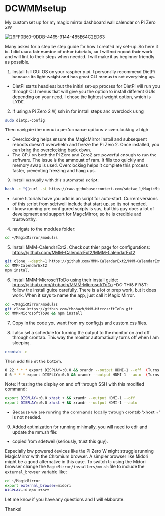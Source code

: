 # DCWMMsetup
My custom set up for my magic mirror dashboard wall calendar on Pi Zero 2W

![29FF0B60-9DDB-4495-9144-485B64C2ED63](https://user-images.githubusercontent.com/104077563/166502205-46e67ab6-69eb-4f78-abab-e0d337fb4b9f.JPG)

Many asked for a step by step guide for how I created my set-up. So here it is. I did use a fair number of other tutorials, so I will not repeat their work and will link to their steps when needed. I will make it as beginner friendly as possible.

1) Install full GUI OS on your raspberry pi. I personally recommend DietPi because its light weight and has great CLI menus to set everything up.
  - DietPi starts headless but the initial set-up process for DietPi will run you through CLI menus that will give you the option to install different GUIs depending on your need. I chose the lightest weight option, which is LXDE.
2) If using a Pi Zero 2 W, ssh in for install steps and overclock using 

```bash
sudo dietpi-config
```

Then navigate the menu to performance options > overclocking > high

  - Overclocking helps ensure the MagicMirror install and subsequent reboots doesn't overwhelm and freeze the Pi Zero 2. Once installed, you can bring the overclocking back down.
  - The CPU on both the Pi Zero and Zero2 are powerful enough to run the software. The issue is the ammount of ram. It fills too quickly and memory swap is used. Overclocking helps it complete this process faster, preventing freezing and hang ups.

3) Install manually with this automated script:
            
```bash
bash -c "$(curl -sL https://raw.githubusercontent.com/sdetweil/MagicMirror_scripts/master/fixuppm2.sh)"
```

  - some tutorials have you add in an script for auto-start. Current versions of this script from sdetweil include that start up, so its not needed.
  - I know running pre configured scripts is sus, but this guy does a lot of development and support for MagicMirror, so he is credible and trustworthy.


4) navigate to the modules folder: 

```bash
cd ~/MagicMirror/modules
```

5) Install MMM-CalendarExt2. Check out thier page for configurations: https://github.com/MMM-CalendarExt2/MMM-CalendarExt2

```bash
git clone --depth=1 https://github.com/MMM-CalendarExt2/MMM-CalendarExt2
cd MMM-CalendarExt2
npm install
```

6) Install MMM-MicrosoftToDo using their install guide: https://github.com/thobach/MMM-MicrosoftToDo
    -DO THIS FIRST: follow the install guide carefully. There is a lot of prep work, but it does work. When it says to name the app, just call it Magic Mirror.
    
```bash
cd ~/MagicMirror/modules
git clone https://github.com/thobach/MMM-MicrosoftToDo.git
cd MMM-MicrosoftToDo && npm install
```

7) Copy in the code you want from my config.js and custom.css files.
    
8) I also set a schedule for turning the output to the monitor on and off through crontab. This way the monitor automatically turns off when I am sleeping.

```bash
crontab -e
```

Then add this at the bottom:

```bash
0 22 * * * export DISPLAY=:0.0 && xrandr --output HDMI-1 --off  (Turns the monitor off)
0 6 * * * export DISPLAY=:0.0 && xrandr --output HDMI-1 --auto  (Turns the monitor on)
```

Note: If testing the display on and off through SSH with this modified command:

```bash
export DISPLAY=:0.0 xhost + && xrandr --output HDMI-1 --off
export DISPLAY=:0.0 xhost + && xrandr --output HDMI-1 --auto
```

  - Because we are running the commands locally through crontab 'xhost +' is not needed.

9) Added optimization for running minimally, you will need to edit and update the mm.sh file:

  - copied from sdetweil (seriously, trust this guy).

Especially low powered devices like the Pi Zero W might struggle running MagicMirror with the Chromium browser. A simpler browser like Midori might be a good alternative in this case. To switch to using the Midori browser change the `MagicMirror/installers/mm.sh` file to include the `external_browser` variable like:

```bash
cd ~/MagicMirror
export external_browser=midori
DISPLAY=:0 npm start
```
    
Let me know if you have any questions and I will elaborate.

Thanks!
